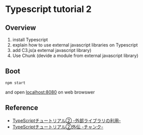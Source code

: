 # Typescript tutorial 2

## Overview

1. install Typescript
1. explain how to use external javascript libraries on Typescript
1. add C3.js(a external javascript library)
1. Use Chunk (devide a module from external javascript library)

## Boot

    npm start

and open [localhost:8080](http://localhost:8080) on web browswer

## Reference

- [TypeScriptチュートリアル② -外部ライブラリの利用-](https://qiita.com/ochiochi/items/ab234853704cc53af325)
- [TypeScriptチュートリアル②外伝 -チャンク-](https://qiita.com/ochiochi/items/cc825671f8179126fa70)
